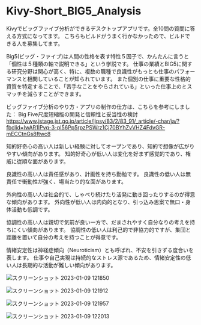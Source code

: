 # Kivy-Short_BIG5_Analysis
Kivyでビッグファイブ分析ができるデスクトップアプリです。全10問の質問に答える方式になってます。
こちらもビルドがうまく行かなかったので、ビルドできる人を募集してます。

Big5(ビッグ・ファイブ)は人間の性格を表す特性５因子で、かんたんに言うと「個性は５種類の軸で説明できる」という学説です。
仕事の業績とBIG5に関する研究分野は関心が高く、特に、複数の職種で良識性がもっとも仕事のパフォーマンスと相関していることが知られています。
また個別の仕事に重要な性格的資質を特定することで、「苦手なことをやらされている」といった仕事上のミスマッチを減らすことができます。

ビッグファイブ分析のやり方・アプリの制作の仕方は、こちらを参考にしました：
Big Five尺度短縮版の開発と信頼性と妥当性の検討
https://www.jstage.jst.go.jp/article/jjpsy/83/2/83_91/_article/-char/ja/?fbclid=IwAR1IPvq-3-pl56Pp5rpzPSWrz1Cj70BYhZvVHZ4FdvGR-mECCtnGs8ftwc8


知的好奇心の高い人は新しい経験に対してオープンであり、知的で想像が広がりやすい傾向があります。
知的好奇心が低い人は変化を好まず感覚的であり、権威に従順な面があります。

良識性の高い人は責任感があり、計画性を持ち勤勉です。
良識性の低い人は無責任で衝動性が強く、場当たり的な面があります。

外向性の高い人は社会的で、しゃべり続けたり活発に動き回ったりするのが得意な傾向があります。
外向性が低い人は内向的となり、引っ込み思案で無口・身体活動も低調です。

協調性の高い人は親切で気前が良い一方で、だまされやすく自分なりの考えを持ちにくい傾向があります。
協調性の低い人は利己的で非協力的ですが、集団と距離を置いて自分の考えを持つことが得意です。

情緒安定性は神経症傾向（Neuroticism）とも呼ばれ、不安を引きずる度合いを表します。
仕事や自己実現は持続的なストレス源であるため、情緒安定性の低い人は長期的な活動が難しい傾向があります。


![スクリーンショット 2023-01-09 121850](https://user-images.githubusercontent.com/38849473/211236798-9916a236-47b0-41a5-be20-d0bafd4c2f0d.png)

![スクリーンショット 2023-01-09 121912](https://user-images.githubusercontent.com/38849473/211236812-9af295c9-28bf-4d0b-aecd-1c675a5e8247.png)

![スクリーンショット 2023-01-09 121957](https://user-images.githubusercontent.com/38849473/211236822-25afb98a-4cb3-4c5f-af47-bacc8f1ce476.png)

![スクリーンショット 2023-01-09 122013](https://user-images.githubusercontent.com/38849473/211236830-a0008fca-a7ed-4701-8dc4-e983dc55b072.png)
